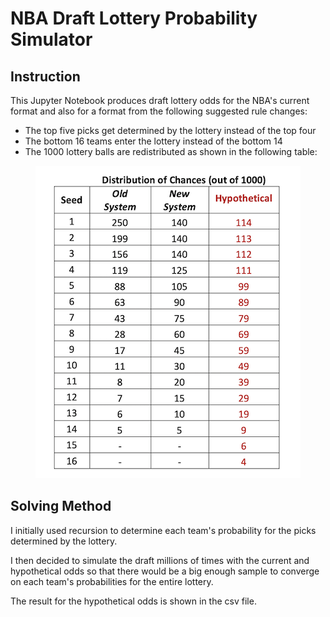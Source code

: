 # NBA Draft Lottery Probability Simulator

## Instruction

This Jupyter Notebook produces draft lottery odds for the NBA's current format and also for a format from the following suggested rule changes:

- The top five picks get determined by the lottery instead of the top four
- The bottom 16 teams enter the lottery instead of the bottom 14
- The 1000 lottery balls are redistributed as shown in the following table:


<p align="center"> 
<img src="https://github.com/zlessner/NBA_Draft_Lottery_Probability_Simulator/blob/master/lotteryOdds.png">
</p>



## Solving Method

I initially used recursion to determine each team's probability for the picks determined by the lottery.

I then decided to simulate the draft millions of times with the current and hypothetical odds so that there would be a big enough sample to converge on each team's probabilities for the entire lottery.

The result for the hypothetical odds is shown in the csv file. 